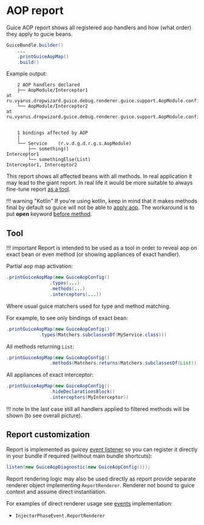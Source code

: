 # AOP report

Guice AOP report shows all registered aop handlers and how (what order) they apply to gucie beans. 

```java
GuiceBundle.builder()
    ...
    .printGuiceAopMap()     
    .build()
```     
 
Example output:

```
    2 AOP handlers declared
    ├── AopModule/Interceptor1                                                    at ru.vyarus.dropwizard.guice.debug.renderer.guice.support.AopModule.configure(AopModule.java:23)
    └── AopModule/Interceptor2                                                    at ru.vyarus.dropwizard.guice.debug.renderer.guice.support.AopModule.configure(AopModule.java:24)


    1 bindings affected by AOP
    │
    └── Service    (r.v.d.g.d.r.g.s.AopModule)
        ├── something()                                                       Interceptor1
        └── somethingElse(List)                                               Interceptor1, Interceptor2
```    

This report shows all affected beans with all methods. In real application it may lead
to the giant report. In real life it would be more suitable to always fine-tune report [as a tool](#tool).

!!! warning "Kotlin"
    If you're using kotlin, keep in mind that it makes methods final by default so guice will not
    be able to [apply aop](https://github.com/google/guice/wiki/AOP#limitations).
    The workaround is to put **open** keyword [before method](https://discuss.kotlinlang.org/t/aop-and-kotlin/685/6).  
   
## Tool

!!! important
    Report is intended to be used as a tool in order to reveal aop on exact bean or even method
    (or showing appliances of exact handler).
    
Partial aop map activation:

```java
.printGuiceAopMap(new GuiceAopConfig()
                .types(...)
                .methods(...)
                .interceptors(...))
```     

Where usual guice matchers used for type and method matching.

For example, to see only bindings of exact bean:

```java
.printGuiceAopMap(new GuiceAopConfig()
            .types(Matchers.subclassesOf(MyService.class)))
```                   

All methods returning `List`:

```java 
.printGuiceAopMap(new GuiceAopConfig()
                .methods(Matchers.returns(Matchers.subclassesOf(List))))
```         

All appliances of exact interceptor:

```java
.printGuiceAopMap(new GuiceAopConfig()
                .hideDeclarationsBlock()
                .interceptors(MyInterceptor))
```       

!!! note
    In the last case still all handlers applied to filtered methods will be shown (to see overall picture).
    
## Report customization

Report is implemented as guicey [event listener](../events.md) so you can register it directly 
in your bundle if required (without main bundle shortcuts):

```java     
listen(new GuiceAopDiagnostic(new GuiceAopConfig()));
```

Report rendering logic may also be used directly as report provide separate renderer object
implementing `ReportRenderer`. Renderer not bound to guice context and assume direct instantiation. 

For examples of direct renderer usage see [events](../events.md) implementation:

* `InjectorPhaseEvent.ReportRenderer` 